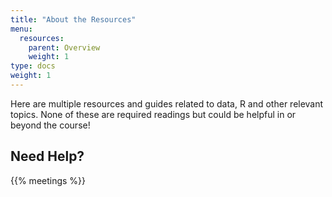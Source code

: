 ```yaml
---
title: "About the Resources"
menu:
  resources:
    parent: Overview
    weight: 1
type: docs
weight: 1
---
```


Here are multiple resources and guides related to data, R and other relevant topics. None of these are required readings but could be helpful in or beyond the course!

## Need Help?

{{% meetings %}}
